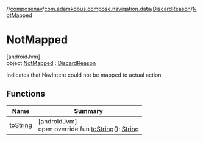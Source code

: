 //[composenav](../../../../index.md)/[com.adamkobus.compose.navigation.data](../../index.md)/[DiscardReason](../index.md)/[NotMapped](index.md)

# NotMapped

[androidJvm]\
object [NotMapped](index.md) : [DiscardReason](../index.md)

Indicates that NavIntent could not be mapped to actual action

## Functions

| Name | Summary |
|---|---|
| [toString](to-string.md) | [androidJvm]<br>open override fun [toString](to-string.md)(): [String](https://kotlinlang.org/api/latest/jvm/stdlib/kotlin/-string/index.html) |
